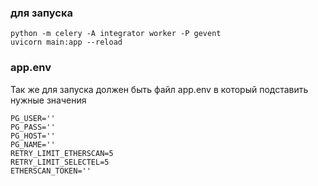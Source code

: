 ### для запуска
```console
python -m celery -A integrator worker -P gevent
uvicorn main:app --reload
```

### app.env
Так же для запуска должен быть файл app.env в который подставить нужные значения
```code
PG_USER=''
PG_PASS=''
PG_HOST=''
PG_NAME=''
RETRY_LIMIT_ETHERSCAN=5
RETRY_LIMIT_SELECTEL=5
ETHERSCAN_TOKEN=''
```
